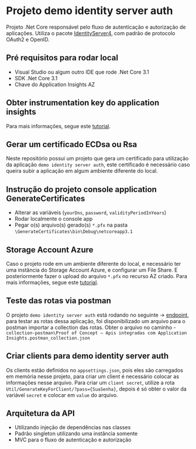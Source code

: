 # Projeto demo identity server auth

Projeto .Net Core responsável pelo fluxo de autenticação e autorização de aplicações. Utiliza o pacote [IdentityServer4](https://www.nuget.org/packages/IdentityServer4/), com padrão de protocolo OAuth2 e OpenID.

## Pré requisitos para rodar local

- Visual Studio ou algum outro IDE que rode .Net Core 3.1
- SDK .Net Core 3.1
- Chave do Application Insights AZ

## Obter instrumentation key do application insights

Para mais informações, segue este [tutorial](https://docs.microsoft.com/pt-br/azure/azure-monitor/app/create-new-resource).

## Gerar um certificado ECDsa ou Rsa 

Neste repositório possui um projeto que gera um certificado para utilização da aplicação `demo identity server auth`, este certificado é necessário caso queira subir a aplicação em algum ambiente diferente do local.

## Instrução do projeto console application GenerateCertificates

- Alterar as variáveis (`yourDns`, `password`, `validityPeriodInYears`)
- Rodar localmente o console app
- Pegar o(s) arquivo(s) gerado(s) `*.pfx` na pasta `\GenerateCertificates\bin\Debug\netcoreapp3.1`

## Storage Account Azure

Caso o projeto rode em um ambiente diferente do local, e necessário ter uma instância do Storage Account Azure, e configurar um File Share. E posteriormente fazer o upload do arquivo `*.pfx` no recurso AZ criado.
Para mais informações, segue este [tutorial](https://docs.microsoft.com/pt-br/azure/storage/files/storage-how-to-create-file-share?tabs=azure-portal).

## Teste das rotas via postman

O projeto `demo identity server auth` está rodando no seguinte -> [endpoint](https://demo-id-auth.azurewebsites.net/.well-known/openid-configuration), para testar as rotas dessa aplicação, foi disponibilizado um arquivo para o postman importar a collection das rotas. Obter o arquivo no caminho - `collection-postman\Proof of Concept – Apis integradas com Application Insights.postman_collection.json`

## Criar clients para demo identity server auth
Os clients estão definidos no `appsettings.json`, pois eles são carregados em memória nesse projeto, para criar um client é necessário colocar as informações nesse arquivo. Para criar um `client secret`, utilize a rota `Util/GenerateKeyForClient/?pass={SuaSenha}`, depois é só obter o valor da variável `secret` e colocar em `value` do arquivo.

## Arquitetura da API

- Utilizando injeção de dependências nas classes
- Padrão singleton utilizando uma instância somente
- MVC para o fluxo de autenticação e autorização
 